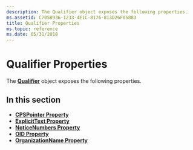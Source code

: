 ```yaml
---
description: The Qualifier object exposes the following properties.
ms.assetid: C705B936-1233-4E1C-8176-813D26F05883
title: Qualifier Properties
ms.topic: reference
ms.date: 05/31/2018
---
```


# Qualifier Properties

The [**Qualifier**](qualifier.md) object exposes the following properties.

## In this section

-   [**CPSPointer Property**](qualifier-cpspointer.md)
-   [**ExplicitText Property**](qualifier-explicittext.md)
-   [**NoticeNumbers Property**](qualifier-noticenumbers.md)
-   [**OID Property**](qualifier-oid.md)
-   [**OrganizationName Property**](qualifier-organizationname.md)

 

 



